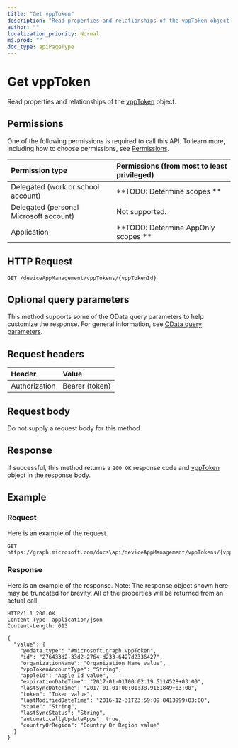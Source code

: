 ```yaml
---
title: "Get vppToken"
description: "Read properties and relationships of the vppToken object."
author: ""
localization_priority: Normal
ms.prod: ""
doc_type: apiPageType
---
```


# Get vppToken

Read properties and relationships of the [vppToken](../resources/vpptoken.md) object.

## Permissions
One of the following permissions is required to call this API. To learn more, including how to choose permissions, see [Permissions](/concepts/permissions-reference.md).

|Permission type|Permissions (from most to least privileged)|
|:---|:---|
|Delegated (work or school account)|**TODO: Determine scopes **|
|Delegated (personal Microsoft account)|Not supported.|
|Application|**TODO: Determine AppOnly scopes **|

## HTTP Request
<!-- {
  "blockType": "ignored"
}
-->
``` http
GET /deviceAppManagement/vppTokens/{vppTokenId}
```

## Optional query parameters
This method supports some of the OData query parameters to help customize the response. For general information, see [OData query parameters](/graph/query-parameters).

## Request headers
|Header|Value|
|:---|:---|
|Authorization|Bearer {token}|

## Request body
Do not supply a request body for this method.

## Response
If successful, this method returns a `200 OK` response code and [vppToken](../resources/vpptoken.md) object in the response body.

## Example

### Request
Here is an example of the request.
<!-- {
  "blockType": "request",
  "name": "get_vpptoken"
}
-->
``` http
GET https://graph.microsoft.com/docs\api/deviceAppManagement/vppTokens/{vppTokenId}
```

### Response
Here is an example of the response. Note: The response object shown here may be truncated for brevity. All of the properties will be returned from an actual call.
<!-- {
  "blockType": "response",
  "truncated": true,
  "@odata.type": "microsoft.graph.vppToken"
}
-->
``` http
HTTP/1.1 200 OK
Content-Type: application/json
Content-Length: 613

{
  "value": {
    "@odata.type": "#microsoft.graph.vppToken",
    "id": "276433d2-33d2-2764-d233-6427d2336427",
    "organizationName": "Organization Name value",
    "vppTokenAccountType": "String",
    "appleId": "Apple Id value",
    "expirationDateTime": "2017-01-01T00:02:19.5114528+03:00",
    "lastSyncDateTime": "2017-01-01T00:01:38.9161849+03:00",
    "token": "Token value",
    "lastModifiedDateTime": "2016-12-31T23:59:09.8413999+03:00",
    "state": "String",
    "lastSyncStatus": "String",
    "automaticallyUpdateApps": true,
    "countryOrRegion": "Country Or Region value"
  }
}
```


